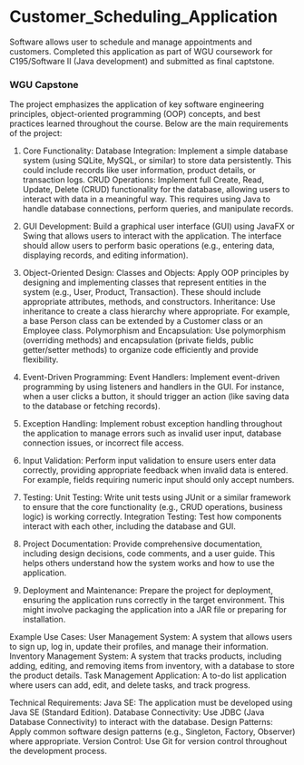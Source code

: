 # Customer_Scheduling_Application
Software allows user to schedule and manage appointments and customers. Completed this application as part of WGU coursework for C195/Software II (Java development) and submitted as final captstone.

### WGU  Capstone 
The project emphasizes the application of key software engineering principles, object-oriented programming (OOP) concepts, and best practices learned throughout the course. Below are the main requirements of the project:

1. Core Functionality:
Database Integration: Implement a simple database system (using SQLite, MySQL, or similar) to store data persistently. This could include records like user information, product details, or transaction logs.
CRUD Operations: Implement full Create, Read, Update, Delete (CRUD) functionality for the database, allowing users to interact with data in a meaningful way. This requires using Java to handle database connections, perform queries, and manipulate records.

2. GUI Development: Build a graphical user interface (GUI) using JavaFX or Swing that allows users to interact with the application. The interface should allow users to perform basic operations (e.g., entering data, displaying records, and editing information).

3. Object-Oriented Design:
Classes and Objects: Apply OOP principles by designing and implementing classes that represent entities in the system (e.g., User, Product, Transaction). These should include appropriate attributes, methods, and constructors.
Inheritance: Use inheritance to create a class hierarchy where appropriate. For example, a base Person class can be extended by a Customer class or an Employee class.
Polymorphism and Encapsulation: Use polymorphism (overriding methods) and encapsulation (private fields, public getter/setter methods) to organize code efficiently and provide flexibility.

4. Event-Driven Programming:
Event Handlers: Implement event-driven programming by using listeners and handlers in the GUI. For instance, when a user clicks a button, it should trigger an action (like saving data to the database or fetching records).

5. Exception Handling:
Implement robust exception handling throughout the application to manage errors such as invalid user input, database connection issues, or incorrect file access.

6. Input Validation:
Perform input validation to ensure users enter data correctly, providing appropriate feedback when invalid data is entered. For example, fields requiring numeric input should only accept numbers.

7. Testing:
Unit Testing: Write unit tests using JUnit or a similar framework to ensure that the core functionality (e.g., CRUD operations, business logic) is working correctly.
Integration Testing: Test how components interact with each other, including the database and GUI.

8. Project Documentation:
Provide comprehensive documentation, including design decisions, code comments, and a user guide. This helps others understand how the system works and how to use the application.

9. Deployment and Maintenance:
Prepare the project for deployment, ensuring the application runs correctly in the target environment. This might involve packaging the application into a JAR file or preparing for installation.

Example Use Cases:
User Management System: A system that allows users to sign up, log in, update their profiles, and manage their information.
Inventory Management System: A system that tracks products, including adding, editing, and removing items from inventory, with a database to store the product details.
Task Management Application: A to-do list application where users can add, edit, and delete tasks, and track progress.

Technical Requirements:
Java SE: The application must be developed using Java SE (Standard Edition).
Database Connectivity: Use JDBC (Java Database Connectivity) to interact with the database.
Design Patterns: Apply common software design patterns (e.g., Singleton, Factory, Observer) where appropriate.
Version Control: Use Git for version control throughout the development process.
